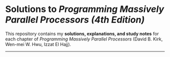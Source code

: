 # Solutions to *Programming Massively Parallel Processors (4th Edition)*

This repository contains my **solutions, explanations, and study notes** for each chapter of *Programming Massively Parallel Processors* (David B. Kirk, Wen-mei W. Hwu, Izzat El Hajj).  

---
